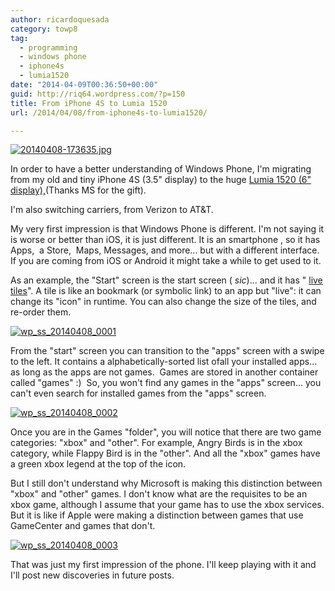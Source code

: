 ```yaml
---
author: ricardoquesada
category: towp8
tag:
  - programming
  - windows phone
  - iphone4s
  - lumia1520
date: "2014-04-09T00:36:50+00:00"
guid: http://riq64.wordpress.com/?p=150
title: From iPhone 4S to Lumia 1520
url: /2014/04/08/from-iphone4s-to-lumia1520/

---
```

[![20140408-173635.jpg](/wp-content/uploads/2014/04/20140408-173635.jpg)](/wp-content/uploads/2014/04/20140408-173635.jpg)

In order to have a better understanding of Windows Phone, I'm migrating from my old and tiny iPhone 4S (3.5" display) to the huge [Lumia 1520 (6" display),](http://www.nokia.com/us-en/phones/phone/lumia1520/)(Thanks MS for the gift).

I'm also switching carriers, from Verizon to AT&T.

My very first impression is that Windows Phone is different. I'm not saying it is worse or better than iOS, it is just different. It is an smartphone , so it has Apps,  a Store,  Maps, Messages, and more... but with a different interface. If you are coming from iOS or Android it might take a while to get used to it.

As an example, the "Start" screen is the start screen ( _sic_)... and it has " [live tiles](http://msdn.microsoft.com/en-us/library/windowsphone/develop/hh202948%28v=vs.105%29.aspx)". A tile is like an bookmark (or symbolic link) to an app but "live": it can change its "icon" in runtime. You can also change the size of the tiles, and re-order them.

[![wp_ss_20140408_0001](/wp-content/uploads/2014/04/wp_ss_20140408_0001.jpg?w=576)](/wp-content/uploads/2014/04/wp_ss_20140408_0001.jpg)

From the "start" screen you can transition to the "apps" screen with a swipe to the left. It contains a alphabetically-sorted list ofall your installed apps... as long as the apps are not games.  Games are stored in another container called "games" :)  So, you won't find any games in the "apps" screen... you can't even search for installed games from the "apps" screen.

[![wp_ss_20140408_0002](/wp-content/uploads/2014/04/wp_ss_20140408_0002.jpg?w=576)](/wp-content/uploads/2014/04/wp_ss_20140408_0002.jpg)

Once you are in the Games "folder", you will notice that there are two game categories: "xbox" and "other". For example, Angry Birds is in the xbox category, while Flappy Bird is in the "other". And all the "xbox" games have a green xbox legend at the top of the icon.

But I still don't understand why Microsoft is making this distinction between "xbox" and "other" games. I don't know what are the requisites to be an xbox game, although I assume that your game has to use the xbox services. But it is like if Apple were making a distinction between games that use GameCenter and games that don't.

[![wp_ss_20140408_0003](/wp-content/uploads/2014/04/wp_ss_20140408_0003.jpg?w=576)](/wp-content/uploads/2014/04/wp_ss_20140408_0003.jpg)

That was just my first impression of the phone. I'll keep playing with it and I'll post new discoveries in future posts.
